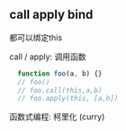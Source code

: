 ## call apply bind
都可以绑定this

call / apply: 调用函数
```js
  function foo(a, b) {}
  // foo()
  // foo.call(this,a,b)
  // foo.apply(this, [a,b])
```
函数式编程:
柯里化 (curry)